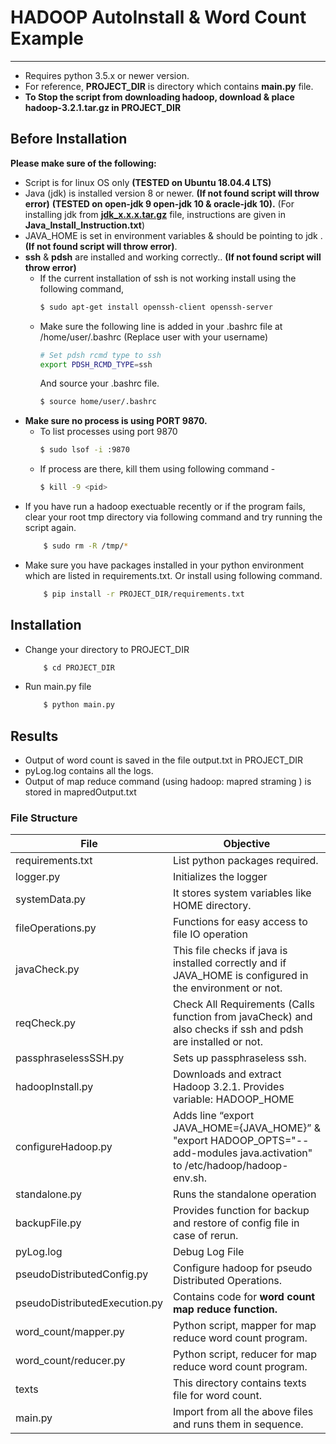 # HADOOP AutoInstall & Word Count Example
---

  - Requires python 3.5.x or newer version.
  - For reference, **PROJECT_DIR** is directory which contains **main.py** file.
  - **To Stop the script from downloading hadoop, download & place hadoop-3.2.1.tar.gz in PROJECT_DIR**

## Before Installation
**Please make sure of the following:** 
 - Script is for linux OS only **(TESTED on Ubuntu 18.04.4 LTS)** 
 - Java (jdk) is installed version 8 or newer. **(If not found script will throw error)** **(TESTED on open-jdk 9 open-jdk 10 & oracle-jdk 10).**
 (For installing jdk from  **[jdk_x.x.x.tar.gz](https://jdk.java.net/archive/)** file, instructions are given in **Java_Install_Instruction.txt**)
 - JAVA_HOME is set in environment variables & should be pointing to jdk . **(If not found script will throw error)**.
 - **ssh** & **pdsh** are installed and working correctly.. **(If not found script will throw error)**
    - If the current installation of ssh is not working install using the following command, 
        ```sh
        $ sudo apt-get install openssh-client openssh-server
        ```
    - Make sure the following line is added in your .bashrc file at /home/user/.bashrc (Replace user with your username)
         ```sh
         # Set pdsh rcmd type to ssh
        export PDSH_RCMD_TYPE=ssh
        ```
        And source your .bashrc file.
         ```sh
        $ source home/user/.bashrc
        ```
 - **Make sure no process is using PORT 9870.**
    - To list processes using port 9870
        ```sh
        $ sudo lsof -i :9870
        ```
    - If process are there, kill them using following command - 
        ```sh
        $ kill -9 <pid>
        ```
 - If you have run a hadoop exectuable recently or if the program fails, clear your root tmp directory via following command and try running the script again. 
    ```sh
        $ sudo rm -R /tmp/*
    ```
 - Make sure you have packages installed in your python environment which are listed in requirements.txt. Or install using following command.
    ```sh
        $ pip install -r PROJECT_DIR/requirements.txt
    ```

## Installation
 - Change your directory to PROJECT_DIR 
    ```sh
        $ cd PROJECT_DIR
    ```
 - Run main.py file
    ```sh
        $ python main.py
    ```


## Results

- Output of word count is saved in the file output.txt in PROJECT_DIR
- pyLog.log contains all the logs.
- Output of map reduce command (using hadoop:  mapred straming ) is stored in mapredOutput.txt 


### File Structure 
| File |  Objective |
| ------ | ------ |
| requirements.txt | List python packages required. | 
| logger.py| Initializes the logger | 
| systemData.py | It stores system variables like HOME directory.|
| fileOperations.py | Functions for easy access to file IO operation |
| javaCheck.py | This file checks if java is installed correctly and if JAVA_HOME is configured in the environment or not.|
| reqCheck.py  | Check All Requirements (Calls function from javaCheck) and also checks if ssh and pdsh are installed or not. |
| passphraselessSSH.py | Sets up passphraseless ssh. |
| hadoopInstall.py | Downloads and extract Hadoop 3.2.1. Provides variable: HADOOP_HOME|
| configureHadoop.py | Adds line “export JAVA_HOME={JAVA_HOME}” & "export HADOOP_OPTS="--add-modules java.activation" to /etc/hadoop/hadoop-env.sh.|
| standalone.py | Runs the standalone operation |
| backupFile.py | Provides function for backup and restore of config file in case of rerun. |
| pyLog.log | Debug Log File  |
| pseudoDistributedConfig.py | Configure hadoop for pseudo Distributed Operations. |
| pseudoDistributedExecution.py | Contains code for **word count map reduce function.** |
| word_count/mapper.py | Python script, mapper for map reduce word count program. |
| word_count/reducer.py | Python script, reducer for map reduce word count program. |
| texts | This directory contains texts file for word count. |
| main.py | Import from all the above files and runs them in sequence. |
